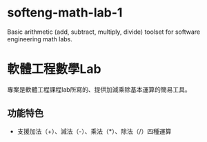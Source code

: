 # softeng-math-lab-1
Basic arithmetic (add, subtract, multiply, divide) toolset for software engineering math labs.

# 軟體工程數學Lab
專案是軟體工程課程lab所寫的、提供加減乘除基本運算的簡易工具。

## 功能特色
- 支援加法（+）、減法（-）、乘法（*）、除法（/）四種運算

